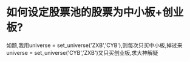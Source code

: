 # 如何设定股票池的股票为中小板+创业板?

如题,我用universe = set_universe('ZXB','CYB'),则每次只买中小板,掉过来universe = set_universe('CYB','ZXB')又只买创业板,求大神解疑